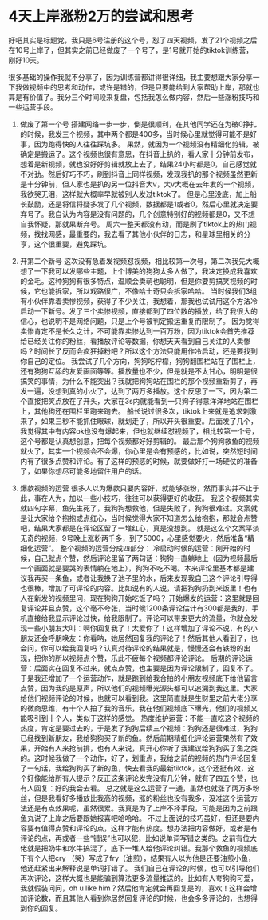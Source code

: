 # 4天上岸涨粉2万的尝试和思考
好吧其实是标题党，我只是6号注册的这个号，怼了四天视频，发了21个视频之后在10号上岸了，但其实之前已经做废了一个号了，是1号就开始的tiktok训练营，刚好10天。

很多基础的操作我就不分享了，因为训练营都讲得很详细，我主要想跟大家分享一下我做视频中的思考和动作，或许是错的，但是只要能给到大家帮助上岸，那就也算是有价值了。我分三个时间段来复盘，包括我怎么做内容，然后一些涨粉技巧和一些运营手段。
  
 1. 做废了第一个号 搭建网络一步一步，倒是很顺利，在其他同学还在为破0挣扎的时候，我发三个视频，其中两个都是400多，当时候心里就觉得可能不是好事，因为跑得快的人往往踩坑多。 果然，就因为一个视频没有精细化剪辑，被确定是搬运了。这个视频也很有意思，在抖音上扒的，看人家十分钟前发布，想着是新视频，就也没好好剪辑就放上去了，结果24小时都是0，自己感觉就不对劲。然后好巧不巧，刷到抖音上同样视频，发现我扒的那个视频虽然更新是十分钟前，但人家也是扒的另一位抖音大v，大v大概在去年发的一个视频，我欲哭无泪，这样就大概率早就被别人发过tiktok了。 但是心里没底，加上船长鼓励，还是将信将疑多发了几个视频，数据都是1或者0，然后心里就决定要弃号了。我自认为内容是没有问题的，几个创意特别好的视频都是0，又不想自我怀疑，那就果断弃号。 周六一整天都没有动，而是刷了tiktok上的热门视频，找找网感，最重要的，我去看了其他小伙伴的日志，和星球里相关的分享，这个很重要，避免踩坑。 
 
 2. 开第二个新号 这次没有急着发视频怼视频，相比较第一次号，第二次我先大概想了一下我可以发哪些主题，上个博美的狗狗太多人做了，我决定换成我喜欢的金毛。这种狗狗有很多特点，温顺会卖萌也聪明，但是你要剪搞笑视频的时候，它也能拆家，所以戏路很广，不像哈士奇只会拆家哈哈。 当时候我们3组有小伙伴靠着卖惨视频，获得了不少关注，我想着，那我也试试用这个方法冷启动一下新号。发了三个卖惨视频，直接都到了四位数的播放，给了我很大的信心，也说明不是网络问题，只是上个号被判定搬运重复而限制了。 因为觉得卖惨肯定不是长久之计，不可能靠卖惨达到一百万粉，因为tiktok会首先推荐给已经关注你的粉丝，看播放评论等数据，你想天天看到自己关注的人卖惨吗？时间长了反而会疯狂掉粉吧？所以这个方法只能用作冷启动，还是要找到你自己的定位。 我尝试了几个方向，狗狗吃柠檬，狗狗翻围栏站在了围栏上，还有狗狗互舔的友爱画面等等。播放量也不少，但是就是不太甘心，明明是很搞笑的事情，为什么不能突出？我就把狗狗站在围栏的那个视频重新剪了，再发一遍，没想到真的小火了，达到了两万多播放。这个反思了一下，因为第二个直接把笑点放在了开头，大家在3s内就能看到一只狗子得意洋洋地站在围栏上，其他狗还在围栏里跑来跑去。 船长说过很多次，tiktok上来就是追求刺激来了，如果三秒不能抓住眼球，就划走了，所以开头很重要。后面发了几个，我觉得其中有内容ok也没有爆起来，但也就继续怼视频了，相比较第一个号，这个号都是认真想创意，把每个视频都好好剪辑的。 最后那个狗狗救鱼的视频就火了，其实一个视频会不会爆，你心里是会有预感的，比如说，突然短时间内有了很多点赞和评论。有了这样的预感的时候，就要做好打一场硬仗的准备了，如果你想尽可能多地留住用户的话。 
 
 3. 爆款视频的运营 很多人以为爆款只要内容好，就能够涨粉，然而事实并不止于此，事在人为，加以一些小技巧，往往可以获得更好的收获。 我这个视频其实就四句字幕，鱼先生死了，我狗狗想救他，但是失败了，狗狗很难过。文案就是让大家给个抱抱或点红心，当时候觉得大家不知道怎么给抱抱，那就会点赞吧，结果大家都是在评论区留了一堆红心，真是没想到。 就是这么个文案平淡无奇的视频，9号晚上涨粉两千多，到了5000，心里感觉要火，然后准备“精细化运营”。 整个视频的运营分成四部分： 冷启动时候的运营：刚开始的时候，自己就点个赞，然后评论里留了两句话：狗狗一直躺地上（因为视频最后一个画面就是要哭的表情躺在地上），狗狗不吃不喝。本来评论里基本都是建议我再买一条鱼，或者让我换了池子里的水，后来发现我自己这个评论引导得也很棒，增加了可评论的内容。比如说有的人说，请把狗狗扔到米饭里！也有人在新发的视频里问，现在狗狗开始吃饭了吗？ 开始爆发的运营：这里就是回复评论并且点赞，这个毫不夸张，当时候1200条评论估计有300都是我的，手机直接给我显示评论过快，给我限制了。评论可以带来更大的流量，你就会发现一些小朋友大叫：啊你回复我了！太爱你了！这样增加了评论不说，有的小朋友还会呼朋唤友：你看呐，她居然回复我的评论了！然后其他人看到了，也会问，你可以给我回复吗？认真对待评论的结果就是，慢慢还会有铁粉的出现，把你的所以视频点个赞，乐此不疲每个视频都评论评论。 后期的评论运营：后面实在回复不过来，就点点赞，也主要是因为评论限制了，回复不了。于是我还增加了一个运营动作，就是跑到给我合拍的小朋友视频底下给他留言点赞，因为我的是原声，所以他们的视频曝光源头都可以追溯到我这里。大家给他们视频评论的时候，也就可以看到我。这里简直就是生财里之前大佬分享的微商思维，有十个人拍了我的音乐，我在他们视频底下曝光，他们的视频又能吸引到十个人，类似于这样的感觉。 热度维护运营：不能一直吃这个视频的热度，肯定是要过去的，于是发了狗狗后续三个视频：狗狗还是很难过，狗狗已经找到新朋友，我给狗狗买了新的鱼。然后前期精细化评论运营果然有了效果，开始有人来抢前排，也有人来说，真开心你听了我建议给狗狗买了鱼之类的。这时候我做了一个动作，好了，划重点，我给之前的视频的热门评论回复了一句话，我给狗狗买了新的鱼，快去看我的最新tiktok，这个还挺有效，这个好像能给所有人提示？反正这条评论发完没有几分钟，就有了四五个赞，也有人回复：好的我会去看。 总之就是这么运营了一通，虽然也就涨了两万多粉丝，但是我看好多播放比我高的视频，涨的粉丝也没有我多，没准这个运营方法还是有点效果呢，虽然很累。我真是为了上岸不择手段，可能是因为之前跟鱼丸说了上岸之后要跟她报喜吧哈哈哈。 不过上面说的技巧虽好，但还是要内容要有值得点赞和评论的点，这样才能有热度。想办法把内容做好，或者是有评论的点，再或者一些“错误”也可以犯，比如说单词写错之类的。之前有位大佬就是把奶牛和水牛搞混了，底下一堆人给他评论纠错。我那个救鱼的视频底下有个人把cry （哭）写成了fry（油煎），结果有人以为他是还要油煎小鱼，他还赶紧出来解释说是单词打错了。 我们自己在评论的时候，也可以引导他们再次评论，这样大概也是能骗到算法更多流量推送的。比如有人夸狗狗可爱，我就假装问问，oh u like him？然后他肯定就会再回复是的，喜欢！这样会增加评论数，而且其他人看到你居然回复评论的时候，也会多多评论的，也想得到你的回复。